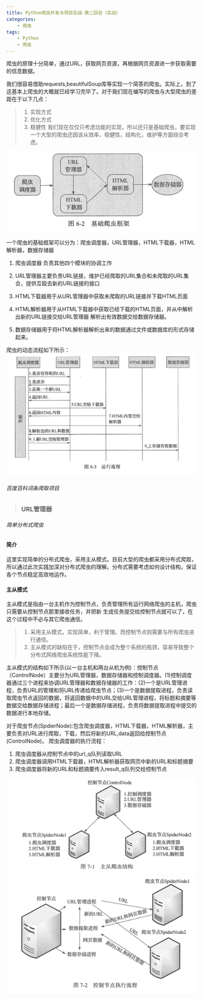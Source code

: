 ```yaml
---
title: Python爬虫开发与项目实战-第二回合（实战）
categories:
    - 爬虫
tags:
    - Python
    - 爬虫
---
```


爬虫的原理十分简单，通过URL，获取网页资源，再根据网页资源进一步获取需要的信息数据。

我们很容易借助requests,beautifulSoup库等实现一个简答的爬虫。实际上，到了这基本上爬虫的大概就已经学习完毕了。对于我们现在编写的爬虫与大型爬虫的差距在于以下几点：
>1. 实现方式
>2. 优化方式
>3. 稳健性
我们现在仅仅只考虑功能的实现，所以还只是基础爬虫，要实现一个大型的爬虫还因该从效率，稳健性，结构化，维护等方面综合考虑。

![a1](/images/基础爬虫.PNG)

一个爬虫的基础框架可以分为：爬虫调度器，URL管理器，HTML下载器，HTML解析器，数据存储器
1. 爬虫调度器  负责其他四个模块的协调工作

2. URL管理器主要负责URL链接，维护已经爬取的URL集合和未爬取的URL集合，提供互殴去新的URL链接的接口

3. HTML下载器用于从URL管理器中获取未爬取的URL链接并下载HTML页面

4. HTML解析器用于从HTML下载器中获取已经下载的HTML页面，并从中解析出新的URL链接交给URL管理器
解析出有效数据交给数据存储器。

5. 数据存储器用于将HTML解析器解析出来的数据通过文件或数据库的形式存储起来。

爬虫的动态流程如下所示：
![a2](/images/爬虫时序图.PNG)

###### 百度百科词条爬取项目

> ### URL管理器





###### 简单分布式爬虫


#### 简介

这里实现简单的分布式爬虫，采用主从模式。目前大型的爬虫都采用分布式爬取，所以通过此次实践加深对分布式爬虫的理解。分布式需要考虑如何设计结构，保证各个节点稳定高效地运作。

#### 主从模式

主从模式是指由一台主机作为控制节点，负责管理所有运行网络爬虫的主机，爬虫只需要从控制节点那里接收任务，并把新
生成任务提交给控制节点就可以了，在这个过程中不必与其它爬虫通信。

>1. 采用主从模式，实现简单，利于管理。而控制节点则需要与所有爬虫进行通信。
>2. 主从模式的缺陷在于，控制节点会成为整个系统的瓶颈，容易导致整个分布式网络爬虫系统性能下降。

主从模式的结构如下所示(以一台主机和两台从机为例)：控制节点（ControlNode）主要分为URL管理器，数据存储器和控制调度器。(1)控制调度器通过三个进程来协调URL管理器和数据存储器的工作：(2)一个是URL管理进程，负责URL的管理和将URL传递给爬虫节点；(3)一个是数据提取进程，负责读取爬虫节点返回的数据，将返回数据中的URL交给URL管理进程，将标题和摘要等数据交给数据存储进程；最后一个是数据存储进程，负责将数据提取进程中提交的数据进行本地存储。

对于爬虫节点(SpdierNode):包含爬虫调度器，HTML下载器，HTML解析器，主要负责对URL进行爬取，下载，然后将新的URL,data返回给控制节点(ControlNode)。
爬虫调度器的执行流程：
1. 爬虫调度器从控制节点中的url_q队列读取URL
2. 爬虫调度器调用HTML下载器，HTML解析器获取网页中新的URL和标题摘要
3. 爬虫调度器将新的URL和标题摘要传入result_q队列交给控制节点

![a21](/images/主从.PNG)
![a22](/images/控制节点.PNG)



